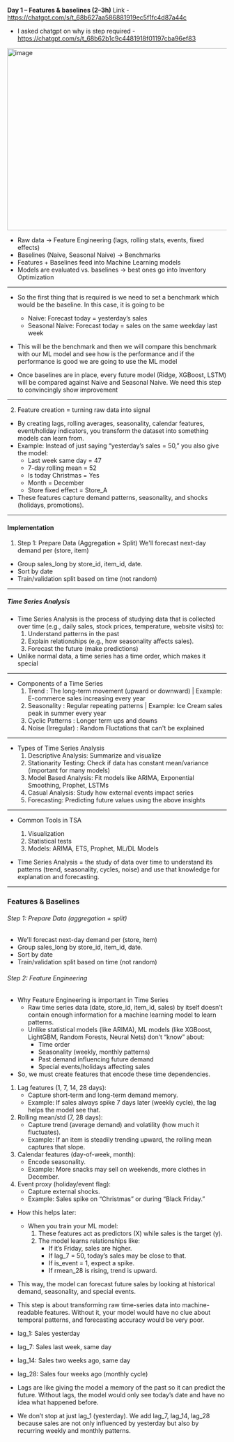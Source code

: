 **Day 1 – Features & baselines (2–3h)** Link - https://chatgpt.com/s/t_68b627aa586881919ec5f1fc4d87a44c
- I asked chatgpt on why is step required - https://chatgpt.com/s/t_68b62b1c9c4481918f01197cba96ef83

<img width="860" height="417" alt="image" src="https://github.com/user-attachments/assets/2d1a8be3-c847-40c1-bfb4-9cd14bb0bfc0" />

- Raw data → Feature Engineering (lags, rolling stats, events, fixed effects)
- Baselines (Naive, Seasonal Naive) → Benchmarks
- Features + Baselines feed into Machine Learning models
- Models are evaluated vs. baselines → best ones go into Inventory Optimization

---

- So the first thing that is required is we need to set a benchmark which would be the baseline. In this case, it is going to be
  - Naive: Forecast today = yesterday’s sales
  - Seasonal Naive: Forecast today = sales on the same weekday last week
 
- This will be the benchmark and then we will compare this benchmark with our ML model and see how is the performance and if the performance is good we are going to use the ML model
- Once baselines are in place, every future model (Ridge, XGBoost, LSTM) will be compared against Naive and Seasonal Naive. We need this step to convincingly show improvement
---

2. Feature creation = turning raw data into signal
- By creating lags, rolling averages, seasonality, calendar features, event/holiday indicators, you transform the dataset into something models can learn from.
- Example: Instead of just saying “yesterday’s sales = 50,” you also give the model:
  - Last week same day = 47
  - 7-day rolling mean = 52
  - Is today Christmas = Yes
  - Month = December
  - Store fixed effect = Store_A
- These features capture demand patterns, seasonality, and shocks (holidays, promotions).

--- 

#### Implementation

1) Step 1: Prepare Data (Aggregation + Split)
We'll forecast next-day demand per (store, item)
- Group sales_long by store_id, item_id, date.
- Sort by date
- Train/validation split based on time (not random)

---

##### Time Series Analysis

- Time Series Analysis is the process of studying data that is collected over time (e.g., daily sales, stock prices, temperature, website visits) to:
  1. Understand patterns in the past
  2. Explain relationships (e.g., how seasonality affects sales).
  3. Forecast the future (make predictions)
- Unlike normal data, a time series has a time order, which makes it special
---
- Components of a Time Series
  1. Trend : The long-term movement (upward or downward) | Example: E-commerce sales increasing every year
  2. Seasonality : Regular repeating patterns | Example: Ice Cream sales peak in summer every year
  3. Cyclic Patterns : Longer term ups and downs
  4. Noise (Irregular) : Random Fluctations that can't be explained
---
- Types of Time Series Analysis
  1. Descriptive Analysis: Summarize and visualize
  2. Stationarity Testing: Check if data has constant mean/variance (important for many models)
  3. Model Based Analysis: Fit models like ARIMA, Exponential Smoothing, Prophet, LSTMs
  4. Casual Analysis: Study how external events impact series
  5. Forecasting: Predicting future values using the above insights
---
- Common Tools in TSA
  1. Visualization
  2. Statistical tests
  3. Models: ARIMA, ETS, Prophet, ML/DL Models
 
- Time Series Analysis = the study of data over time to understand its patterns (trend, seasonality, cycles, noise) and use that knowledge for explanation and forecasting.

---

### Features & Baselines

###### Step 1: Prepare Data (aggregation + split)
- We'll forecast next-day demand per (store, item)
- Group sales_long by store_id, item_id, date.
- Sort by date
- Train/validation split based on time (not random)

###### Step 2: Feature Engineering

- Why Feature Engineering is important in Time Series
  - Raw time series data (date, store_id, item_id, sales) by itself doesn’t contain enough information for a machine learning model to learn patterns.
  - Unlike statistical models (like ARIMA), ML models (like XGBoost, LightGBM, Random Forests, Neural Nets) don’t “know” about:
    - Time order
    - Seasonality (weekly, monthly patterns)
    - Past demand influencing future demand
    - Special events/holidays affecting sales
- So, we must create features that encode these time dependencies.

1. Lag features (1, 7, 14, 28 days):
   - Capture short-term and long-term demand memory.
   - Example: If sales always spike 7 days later (weekly cycle), the lag helps the model see that.
2. Rolling mean/std (7, 28 days):
   - Capture trend (average demand) and volatility (how much it fluctuates).
   - Example: If an item is steadily trending upward, the rolling mean captures that slope.
3. Calendar features (day-of-week, month):
   - Encode seasonality.
   - Example: More snacks may sell on weekends, more clothes in December.
4. Event proxy (holiday/event flag):
   - Capture external shocks.
   - Example: Sales spike on “Christmas” or during “Black Friday.”

- How this helps later:
  - When you train your ML model:
    1. These features act as predictors (X) while sales is the target (y).
    2. The model learns relationships like:
       - If it’s Friday, sales are higher.
       - If lag_7 = 50, today’s sales may be close to that.
       - If is_event = 1, expect a spike.
       - If rmean_28 is rising, trend is upward.
- This way, the model can forecast future sales by looking at historical demand, seasonality, and special events.

- This step is about transforming raw time-series data into machine-readable features. Without it, your model would have no clue about temporal patterns, and forecasting accuracy would be very poor.

- lag_1: Sales yesterday
- lag_7: Sales last week, same day
- lag_14: Sales two weeks ago, same day
- lag_28: Sales four weeks ago (monthly cycle)

- Lags are like giving the model a memory of the past so it can predict the future. Without lags, the model would only see today’s date and have no idea what happened before.
- We don’t stop at just lag_1 (yesterday). We add lag_7, lag_14, lag_28 because sales are not only influenced by yesterday but also by recurring weekly and monthly patterns.
